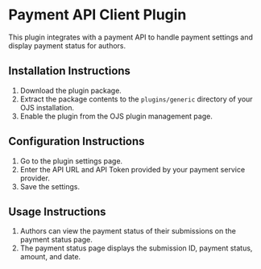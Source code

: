 # Payment API Client Plugin

This plugin integrates with a payment API to handle payment settings and display payment status for authors.

## Installation Instructions

1. Download the plugin package.
2. Extract the package contents to the `plugins/generic` directory of your OJS installation.
3. Enable the plugin from the OJS plugin management page.

## Configuration Instructions

1. Go to the plugin settings page.
2. Enter the API URL and API Token provided by your payment service provider.
3. Save the settings.

## Usage Instructions

1. Authors can view the payment status of their submissions on the payment status page.
2. The payment status page displays the submission ID, payment status, amount, and date.
